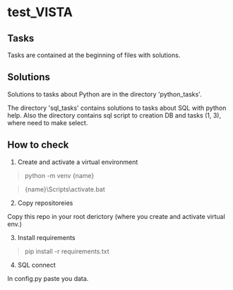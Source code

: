 # test_VISTA

## Tasks
Tasks are contained at the beginning of files with solutions.

## Solutions

Solutions to tasks about Python are in the directory 'python_tasks'.

The directory 'sql_tasks' contains solutions to tasks about SQL with python help. Also the directory contains sql script to creation DB and tasks (1, 3), where need to make select.

## How to check

1. Create and activate a virtual environment
> python -m venv {name}

> {name}\Scripts\activate.bat

2. Copy repositoreies

Copy this repo in your root derictory (where you create and activate virtual env.)

3. Install requirements
> pip install -r requirements.txt

4. SQL connect

In config.py paste you data.
